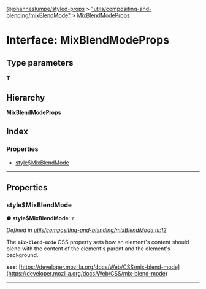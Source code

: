 [@johanneslumpe/styled-props](../README.md) > ["utils/compositing-and-blending/mixBlendMode"](../modules/_utils_compositing_and_blending_mixblendmode_.md) > [MixBlendModeProps](../interfaces/_utils_compositing_and_blending_mixblendmode_.mixblendmodeprops.md)

# Interface: MixBlendModeProps

## Type parameters
#### T 
## Hierarchy

**MixBlendModeProps**

## Index

### Properties

* [style$MixBlendMode](_utils_compositing_and_blending_mixblendmode_.mixblendmodeprops.md#style_mixblendmode)

---

## Properties

<a id="style_mixblendmode"></a>

###  style$MixBlendMode

**● style$MixBlendMode**: *`T`*

*Defined in [utils/compositing-and-blending/mixBlendMode.ts:12](https://github.com/johanneslumpe/styled-props/blob/8e709f1/src/utils/compositing-and-blending/mixBlendMode.ts#L12)*

The **`mix-blend-mode`** CSS property sets how an element's content should blend with the content of the element's parent and the element's background.

*__see__*: [https://developer.mozilla.org/docs/Web/CSS/mix-blend-mode](https://developer.mozilla.org/docs/Web/CSS/mix-blend-mode)

___

